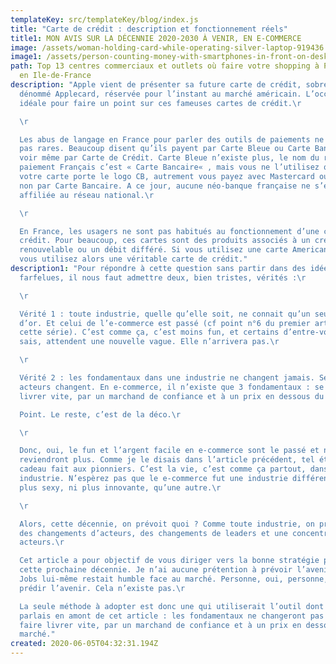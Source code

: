 ```yaml
---
templateKey: src/templateKey/blog/index.js
title: "Carte de crédit : description et fonctionnement réels"
title1: MON AVIS SUR LA DÉCENNIE 2020-2030 À VENIR, EN E-COMMERCE
image: /assets/woman-holding-card-while-operating-silver-laptop-919436.jpg
image1: /assets/person-counting-money-with-smartphones-in-front-on-desk-210990.jpg
path: Top 13 centres commerciaux et outlets où faire votre shopping à Paris et
  en Ile-de-France
description: "Apple vient de présenter sa future carte de crédit, sobrement
  dénommé Applecard, réservée pour l’instant au marché américain. L’occasion
  idéale pour faire un point sur ces fameuses cartes de crédit.\r

  \r

  Les abus de langage en France pour parler des outils de paiements ne sont
  pas rares. Beaucoup disent qu’ils payent par Carte Bleue ou Carte Bancaire
  voir même par Carte de Crédit. Carte Bleue n’existe plus, le nom du réseau de
  paiement Français c’est « Carte Bancaire« , mais vous ne l’utilisez que si
  votre carte porte le logo CB, autrement vous payez avec Mastercard ou VISA et
  non par Carte Bancaire. A ce jour, aucune néo-banque française ne s’est
  affiliée au réseau national.\r

  \r

  En France, les usagers ne sont pas habitués au fonctionnement d’une carte de
  crédit. Pour beaucoup, ces cartes sont des produits associés à un crédit
  renouvelable ou un débit différé. Si vous utilisez une carte American Express,
  vous utilisez alors une véritable carte de crédit."
description1: "Pour répondre à cette question sans partir dans des idées
  farfelues, il nous faut admettre deux, bien tristes, vérités :\r

  \r

  Vérité 1 : toute industrie, quelle qu’elle soit, ne connait qu’un seul âge
  d’or. Et celui de l’e-commerce est passé (cf point n°6 du premier article de
  cette série). C’est comme ça, c’est moins fun, et certains d’entre-vous, je le
  sais, attendent une nouvelle vague. Elle n’arrivera pas.\r

  \r

  Vérité 2 : les fondamentaux dans une industrie ne changent jamais. Seuls les
  acteurs changent. En e-commerce, il n’existe que 3 fondamentaux : se faire
  livrer vite, par un marchand de confiance et à un prix en dessous du marché.\r

  Point. Le reste, c’est de la déco.\r

  \r

  Donc, oui, le fun et l’argent facile en e-commerce sont le passé et ne
  reviendront plus. Comme je le disais dans l’article précédent, tel était le
  cadeau fait aux pionniers. C’est la vie, c’est comme ça partout, dans toute
  industrie. N’espèrez pas que le e-commerce fut une industrie différente ou
  plus sexy, ni plus innovante, qu’une autre.\r

  \r

  Alors, cette décennie, on prévoit quoi ? Comme toute industrie, on prévoit
  des changements d’acteurs, des changements de leaders et une concentration des
  acteurs.\r

  Cet article a pour objectif de vous diriger vers la bonne stratégie pour
  cette prochaine décennie. Je n’ai aucune prétention à prévoir l’avenir. Steve
  Jobs lui-même restait humble face au marché. Personne, oui, personne, ne peut
  prédir l’avenir. Cela n’existe pas.\r

  La seule méthode à adopter est donc une qui utiliserait l’outil dont je
  parlais en amont de cet article : les fondamentaux ne changeront pas : se
  faire livrer vite, par un marchand de confiance et à un prix en dessous du
  marché."
created: 2020-06-05T04:32:31.194Z
---
```

